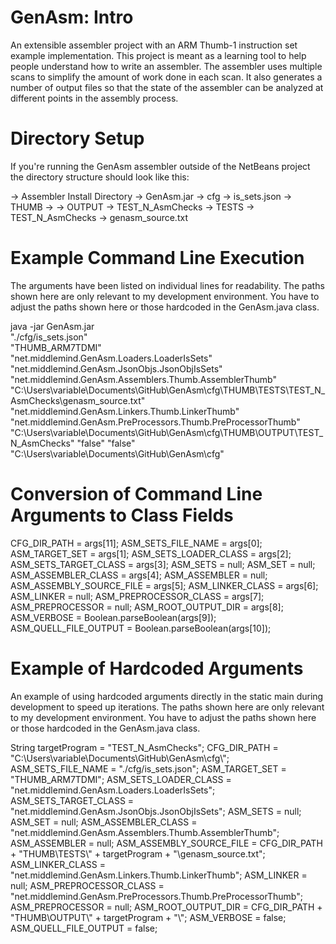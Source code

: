 # GenAsm: Intro

An extensible assembler project with an ARM Thumb-1 instruction set example implementation.
This project is meant as a learning tool to help people understand how to write an assembler. 
The assembler uses multiple scans to simplify the amount of work done in each scan. It also generates a 
number of output files so that the state of the assembler can be analyzed at different points in the assembly process.

# Directory Setup

If you're running the GenAsm assembler outside of the NetBeans project the directory structure should look like this:

-> Assembler Install Directory 
   -> GenAsm.jar 
   -> cfg 
      -> is_sets.json 
      -> THUMB 
         -> <instruction set data files here> 
         -> OUTPUT 
            -> TEST_N_AsmChecks 
         -> TESTS 
            -> TEST_N_AsmChecks 
               -> genasm_source.txt


# Example Command Line Execution

The arguments have been listed on individual lines for readability.
The paths shown here are only relevant to my development environment.
You have to adjust the paths shown here or those hardcoded in the GenAsm.java class.

java -jar GenAsm.jar  
 "./cfg/is_sets.json"  
 "THUMB_ARM7TDMI"  
 "net.middlemind.GenAsm.Loaders.LoaderIsSets" 
 "net.middlemind.GenAsm.JsonObjs.JsonObjIsSets" 
 "net.middlemind.GenAsm.Assemblers.Thumb.AssemblerThumb" 
 "C:\Users\variable\Documents\GitHub\GenAsm\cfg\THUMB\TESTS\TEST_N_AsmChecks\genasm_source.txt" 
 "net.middlemind.GenAsm.Linkers.Thumb.LinkerThumb" 
 "net.middlemind.GenAsm.PreProcessors.Thumb.PreProcessorThumb" 
 "C:\Users\variable\Documents\GitHub\GenAsm\cfg\THUMB\OUTPUT\TEST_N_AsmChecks\" 
 "false" 
 "false" 
 "C:\Users\variable\Documents\GitHub\GenAsm\cfg\"
 
 
# Conversion of Command Line Arguments to Class Fields

CFG_DIR_PATH = args[11]; 
ASM_SETS_FILE_NAME = args[0]; 
ASM_TARGET_SET = args[1]; 
ASM_SETS_LOADER_CLASS = args[2]; 
ASM_SETS_TARGET_CLASS = args[3]; 
ASM_SETS = null; 
ASM_SET = null; 
ASM_ASSEMBLER_CLASS = args[4]; 
ASM_ASSEMBLER = null; 
ASM_ASSEMBLY_SOURCE_FILE = args[5]; 
ASM_LINKER_CLASS = args[6]; 
ASM_LINKER = null; 
ASM_PREPROCESSOR_CLASS = args[7]; 
ASM_PREPROCESSOR = null; 
ASM_ROOT_OUTPUT_DIR = args[8]; 
ASM_VERBOSE = Boolean.parseBoolean(args[9]); 
ASM_QUELL_FILE_OUTPUT = Boolean.parseBoolean(args[10]);


# Example of Hardcoded Arguments

An example of using hardcoded arguments directly in the static main during development to speed up iterations.
The paths shown here are only relevant to my development environment.
You have to adjust the paths shown here or those hardcoded in the GenAsm.java class.

String targetProgram = "TEST_N_AsmChecks"; 
CFG_DIR_PATH = "C:\\Users\\variable\\Documents\\GitHub\\GenAsm\\cfg\\"; 
ASM_SETS_FILE_NAME = "./cfg/is_sets.json"; 
ASM_TARGET_SET = "THUMB_ARM7TDMI"; 
ASM_SETS_LOADER_CLASS = "net.middlemind.GenAsm.Loaders.LoaderIsSets"; 
ASM_SETS_TARGET_CLASS = "net.middlemind.GenAsm.JsonObjs.JsonObjIsSets"; 
ASM_SETS = null; 
ASM_SET = null; 
ASM_ASSEMBLER_CLASS = "net.middlemind.GenAsm.Assemblers.Thumb.AssemblerThumb"; 
ASM_ASSEMBLER = null; 
ASM_ASSEMBLY_SOURCE_FILE = CFG_DIR_PATH + "THUMB\\TESTS\\" + targetProgram + "\\genasm_source.txt"; 
ASM_LINKER_CLASS = "net.middlemind.GenAsm.Linkers.Thumb.LinkerThumb"; 
ASM_LINKER = null; 
ASM_PREPROCESSOR_CLASS = "net.middlemind.GenAsm.PreProcessors.Thumb.PreProcessorThumb"; 
ASM_PREPROCESSOR = null; 
ASM_ROOT_OUTPUT_DIR = CFG_DIR_PATH + "THUMB\\OUTPUT\\" + targetProgram + "\\"; 
ASM_VERBOSE = false; 
ASM_QUELL_FILE_OUTPUT = false;
